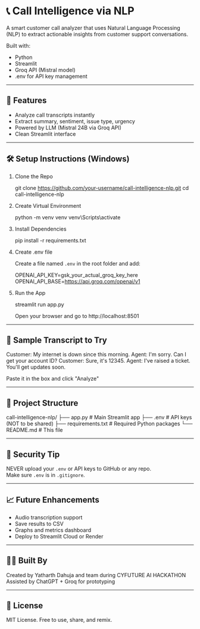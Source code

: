 # 📞 Call Intelligence via NLP

A smart customer call analyzer that uses Natural Language Processing (NLP) to extract actionable insights from customer support conversations.

Built with:
- Python
- Streamlit
- Groq API (Mistral model)
- .env for API key management

---

## 🚀 Features

- Analyze call transcripts instantly
- Extract summary, sentiment, issue type, urgency
- Powered by LLM (Mistral 24B via Groq API)
- Clean Streamlit interface

---

## 🛠️ Setup Instructions (Windows)

1. Clone the Repo

   git clone https://github.com/your-username/call-intelligence-nlp.git
   cd call-intelligence-nlp

2. Create Virtual Environment

   python -m venv venv
   venv\Scripts\activate

3. Install Dependencies

   pip install -r requirements.txt

4. Create .env file

   Create a file named `.env` in the root folder and add:

   OPENAI_API_KEY=gsk_your_actual_groq_key_here
   OPENAI_API_BASE=https://api.groq.com/openai/v1

5. Run the App

   streamlit run app.py

   Open your browser and go to http://localhost:8501

---

## 🧪 Sample Transcript to Try

Customer: My internet is down since this morning.
Agent: I'm sorry. Can I get your account ID?
Customer: Sure, it's 12345.
Agent: I've raised a ticket. You'll get updates soon.

Paste it in the box and click "Analyze"

---

## 📂 Project Structure

call-intelligence-nlp/
├── app.py               # Main Streamlit app
├── .env                 # API keys (NOT to be shared)
├── requirements.txt     # Required Python packages
└── README.md            # This file

---

## 🔐 Security Tip

NEVER upload your `.env` or API keys to GitHub or any repo.  
Make sure `.env` is in `.gitignore`.

---

## 📈 Future Enhancements

- Audio transcription support
- Save results to CSV
- Graphs and metrics dashboard
- Deploy to Streamlit Cloud or Render

---

## 🙋‍♂️ Built By

Created by Yatharth Dahuja and team during CYFUTURE AI HACKATHON  
Assisted by ChatGPT + Groq for prototyping

---

## 📄 License

MIT License. Free to use, share, and remix.


